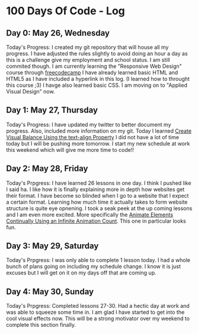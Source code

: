 <h1>100 Days Of Code - Log</h1>


<h2>Day 0: May 26, Wednesday</h2>
Today's Progress: I created my git repository that will house all my progress. I have adjusted the rules slightly to avoid doing an hour a day as this
is a challenge give my employment and school status. I am still commited though. I am currently learning the "Responsive Web Design" course through <a href="https://www.freecodecamp.org/learn/responsive-web-design/">freecodecamp</a>
I have already learned basic HTML and HTML5 as I have included a hyperlink in this log. (I learned how to throught this course ;3) I havge also learned basic CSS. I am moving on
to "Applied Visual Design" now.

<h2>Day 1: May 27, Thursday</h2>
Today's Progress: I have updated my twitter to better document my progress. Also, included more information on my git. Today I learned <a href="https://www.freecodecamp.org/learn/responsive-web-design/applied-visual-design/create-visual-balance-using-the-text-align-property">Create Visual Balance Using the text-align Property</a> I did not have a lot of time today but I will be pushing more tomorrow. I start my new schedule at work this weekend which will give me more time to code!!


<h2>Day 2: May 28, Friday</h2>
Today's Prpgress: I have learned 26 lessons in one day. I think I pushed like I said ha. I like how it is finally explaining more in depth how websites get their format. I have become so blinded when I go to a website that I expect a certain format. Learning how much time it actually takes to form website structure is quite eye opnening. I took a seak peek at the up coming lessons and I am even more excited. More specifically the <a href="https://www.freecodecamp.org/learn/responsive-web-design/applied-visual-design/animate-elements-continually-using-an-infinite-animation-count">Animate Elements Continually Using an Infinite Animation Count</a>. This one in particular looks fun.



<h2>Day 3: May 29, Saturday</h2>
Today's Prpgress: I was only able to complete 1 lesson today. I had a whole bunch of plans going on including my schedule change. I know it is just excuses but I will get on it on my days off that are coming up.



<h2>Day 4: May 30, Sunday</h2>
Today's Prpgress: Completed lessons 27-30. Had a hectic day at work and was able to squeeze some time in. I am glad I have started to get into the cool visual effects now. This will be a strong motivator over my weekend to complete this section finally.
